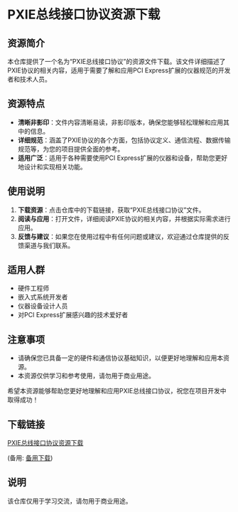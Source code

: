 # PXIE总线接口协议资源下载

## 资源简介

本仓库提供了一个名为“PXIE总线接口协议”的资源文件下载。该文件详细描述了PXIE协议的相关内容，适用于需要了解和应用PCI Express扩展的仪器规范的开发者和技术人员。

## 资源特点

- **清晰非影印**：文件内容清晰易读，非影印版本，确保您能够轻松理解和应用其中的信息。
- **详细规范**：涵盖了PXIE协议的各个方面，包括协议定义、通信流程、数据传输规范等，为您的项目提供全面的参考。
- **适用广泛**：适用于各种需要使用PCI Express扩展的仪器和设备，帮助您更好地设计和实现相关功能。

## 使用说明

1. **下载资源**：点击仓库中的下载链接，获取“PXIE总线接口协议”文件。
2. **阅读与应用**：打开文件，详细阅读PXIE协议的相关内容，并根据实际需求进行应用。
3. **反馈与建议**：如果您在使用过程中有任何问题或建议，欢迎通过仓库提供的反馈渠道与我们联系。

## 适用人群

- 硬件工程师
- 嵌入式系统开发者
- 仪器设备设计人员
- 对PCI Express扩展感兴趣的技术爱好者

## 注意事项

- 请确保您已具备一定的硬件和通信协议基础知识，以便更好地理解和应用本资源。
- 本资源仅供学习和参考使用，请勿用于商业用途。

希望本资源能够帮助您更好地理解和应用PXIE总线接口协议，祝您在项目开发中取得成功！

## 下载链接
[PXIE总线接口协议资源下载](https://pan.quark.cn/s/17d2bed94c8b) 

(备用: [备用下载](https://pan.baidu.com/s/1hrzv-wkME_iH6HPaMHR9Wg?pwd=1234))

## 说明

该仓库仅用于学习交流，请勿用于商业用途。
